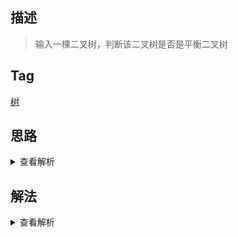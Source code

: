 ## 描述

> 输入一棵二叉树，判断该二叉树是否是平衡二叉树

## Tag

[树](/_posts/sort#树)

## 思路

<details>
<summary>查看解析</summary>

这个题也没啥难度，主要考察平衡二叉树的概念。

平衡二叉树定义:左右子树均是平衡二叉树，且左右子树高度相差不超过 1

</details>

## 解法

<details>
<summary>查看解析</summary>

```js
/* function TreeNode(x) {
    this.val = x;
    this.left = null;
    this.right = null;
} */
function IsBalanced_Solution(node) {
	return (
		!node ||
		(IsBalanced_Solution(node.left) &&
			IsBalanced_Solution(node.right) &&
			Math.abs(getDepth(node.left) - getDepth(node.right)) <= 1)
	)
}

function getDepth(node) {
	if (!node) return 0
	return 1 + Math.max(getDepth(node.left), getDepth(node.right))
}
```

</details>
